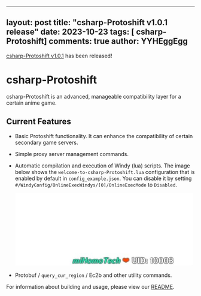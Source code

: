 ----
layout: post
title: "csharp-Protoshift v1.0.1 release"
date: 2023-10-23
tags: [ csharp-Protoshift]
comments: true
author: YYHEggEgg
----

[csharp-Protoshift v1.0.1](https://github.com/YYHEggEgg/csharp-Protoshift/releases/tag/v1.0.1) has been released!

# csharp-Protoshift

csharp-Protoshift is an advanced, manageable compatibility layer for a certain anime game.

## Current Features

- Basic Protoshift functionality. It can enhance the compatibility of certain secondary game servers.
- Simple proxy server management commands.
- Automatic compilation and execution of Windy (lua) scripts. The image below shows the `welcome-to-csharp-Protoshift.lua` configuration that is enabled by default in `config_example.json`. You can disable it by setting `#/WindyConfig/OnlineExecWindys/[0]/OnlineExecMode` to `Disabled`.

  ![Windy Preview](https://github.com/YYHEggEgg/csharp-Protoshift/blob/main/csharp-Protoshift/Images/windy_welcome-to-csharp-Protoshift.jpg)

- Protobuf / `query_cur_region` / Ec2b and other utility commands.

For information about building and usage, please view our [README](https://github.com/YYHEggEgg/csharp-Protoshift/blob/main/README.md).
